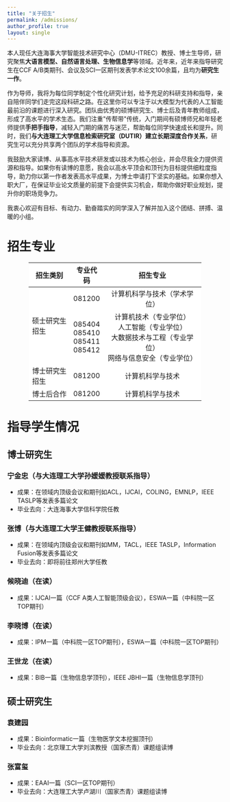 ```yaml
---
title: "关于招生"
permalink: /admissions/
author_profile: true
layout: single
---
```


本人现任大连海事大学智能技术研究中心（DMU-ITREC）教授、博士生导师，研究聚焦**大语言模型、自然语言处理、生物信息学**等领域。近年来，近年来指导研究生在​​CCF A/B类期刊、会议及SCI一区期刊​​发表学术论文100余篇，且均为**研究生一作**。

作为导师，我将为每位同学制定个性化研究计划，给予充足的科研支持和指导，亲自陪伴同学们走完这段科研之路。在这里你可以专注于以大模型为代表的人工智能最前沿的课题进行深入研究。团队由优秀的硕博研究生、博士后及青年教师组成，形成了高水平的学术生态。我们注重"传帮带"传统，入门期间有硕博师兄和年轻老师提供**手把手指导**，减轻入门期的痛苦与迷茫，帮助每位同学快速成长和提升。同时，我们**与大连理工大学信息检索研究室（DUTIR）建立长期深度合作关系**，研究生可以充分共享两个团队的学术指导和资源。

我鼓励大家读博、从事高水平技术研发或以技术为核心创业，并会尽我全力提供资源和指导。如果你有读博的意愿，我会以高水平顶会和顶刊为目标提供细粒度指导，助力你以第一作者发表高水平成果，为博士申请打下坚实的基础。如果你想入职大厂，在保证毕业论文质量的前提下会提供实习机会，帮助你做好职业规划，提升你的职场竞争力。

我衷心欢迎有目标、有动力、勤奋踏实的同学深入了解并加入这个团结、拼搏、温暖的小组。

# 招生专业

<table border="0.5" bgcolor="white" style="margin:auto; width: 80%">
    <thead>
        <tr>
          <th style="width:25%">招生类别</th>
          <th style="width:15%; text-align:center">专业代码</th>
          <th style="width:60%; text-align:center">招生专业</th>
        </tr>
    </thead> 
    <tbody>
        <tr>
            <td rowspan="2">硕士研究生招生</td>
            <td style="text-align:center">081200</td>
            <td style="text-align:center">计算机科学与技术（学术学位）</td>
        </tr>
        <tr>
            <td style="text-align:center">085404<br>085410<br>085411<br>085412</td>
            <td style="text-align:center">
                计算机技术（专业学位）<br>
                人工智能（专业学位）<br>
                大数据技术与工程（专业学位）<br>
                网络与信息安全（专业学位）
            </td>
        </tr>
        <tr>
            <td>博士研究生招生</td>
            <td style="text-align:center">081200</td>
            <td style="text-align:center">计算机科学与技术</td>
        </tr>
        <tr>
            <td>博士后合作</td>
            <td style="text-align:center">081200</td>
            <td style="text-align:center">计算机科学与技术</td>
        </tr>
    </tbody>
</table>

# 指导学生情况

## 博士研究生

### 宁金忠（与大连理工大学孙媛媛教授联系指导）
* 成果：在领域内顶级会议和期刊如ACL，IJCAI，COLING，EMNLP，IEEE TASLP等发表多篇论文
* 毕业去向：大连海事大学信科学院任教

### 张博（与大连理工大学王健教授联系指导）
* 成果：在领域内顶级会议和期刊如MM，TACL，IEEE TASLP，Information Fusion等发表多篇论文
* 毕业去向：即将前往郑州大学任教

### 候晓迪（在读）
* 成果：IJCAI一篇（CCF A类人工智能顶级会议），ESWA一篇（中科院一区TOP期刊）

### 李晓博（在读）
* 成果：IPM一篇（中科院一区TOP期刊），ESWA一篇（中科院一区TOP期刊）

### 王世龙（在读）
* 成果：BIB一篇（生物信息学顶刊），IEEE JBHI一篇（生物信息学顶刊）


## 硕士研究生
### 袁建园
* 成果：Bioinformatic一篇（生物医学文本挖掘顶刊）
* 毕业去向：北京理工大学刘滨教授（国家杰青）课题组读博

### 张富玺
* 成果：EAAI一篇（SCI一区TOP期刊）
* 毕业去向：大连理工大学卢湖川（国家杰青）课题组读博



